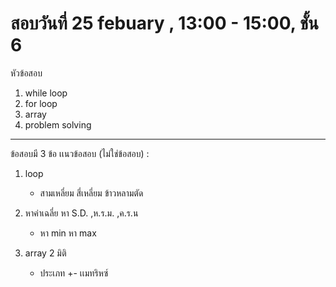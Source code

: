 # สอบวันที่ 25 febuary , 13:00 - 15:00, ชั้น 6

หัวข้อสอบ
1. while loop 
2. for loop
3. array
4. problem solving

<hr/>

ข้อสอบมี 3 ข้อ เเนวข้อสอบ (ไม่ใช่ข้อสอบ) : 
1. loop
    - สามเหลี่ยม สี่เหลี่ยม ข้าวหลามตัด

2. หาค่าเฉลี่ย หา S.D. ,ห.ร.ม. ,ค.ร.น
    - หา min หา max

3. array 2 มิติ 
    - ประเภท +- เเมทริหซ์ 

